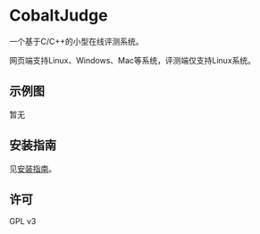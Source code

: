 # CobaltJudge

一个基于C/C++的小型在线评测系统。

网页端支持Linux、Windows、Mac等系统，评测端仅支持Linux系统。

## 示例图

暂无

## 安装指南

见[安装指南](doc/anzhuang.chs.md)。

## 许可

GPL v3

